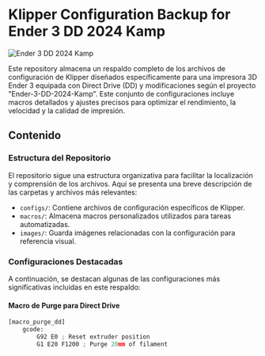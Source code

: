 # Klipper Configuration Backup for Ender 3 DD 2024 Kamp

![Ender 3 DD 2024 Kamp](url_de_tu_imagen.jpg)

Este repository almacena un respaldo completo de los archivos de configuración de Klipper diseñados específicamente para una impresora 3D Ender 3 equipada con Direct Drive (DD) y modificaciones según el proyecto "Ender-3-DD-2024-Kamp". Este conjunto de configuraciones incluye macros detallados y ajustes precisos para optimizar el rendimiento, la velocidad y la calidad de impresión.

## Contenido

### Estructura del Repositorio

El repositorio sigue una estructura organizativa para facilitar la localización y comprensión de los archivos. Aquí se presenta una breve descripción de las carpetas y archivos más relevantes:

- `configs/`: Contiene archivos de configuración específicos de Klipper.
- `macros/`: Almacena macros personalizados utilizados para tareas automatizadas.
- `images/`: Guarda imágenes relacionadas con la configuración para referencia visual.

### Configuraciones Destacadas

A continuación, se destacan algunas de las configuraciones más significativas incluidas en este respaldo:

#### Macro de Purge para Direct Drive
```python
[macro_purge_dd]
    gcode:
        G92 E0 ; Reset extruder position
        G1 E20 F1200 ; Purge 20mm of filament

